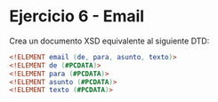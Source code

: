 # Ejercicio 6 - Email

Crea un documento XSD equivalente al siguiente DTD:

```dtd
<!ELEMENT email (de, para, asunto, texto)>
<!ELEMENT de (#PCDATA)>
<!ELEMENT para (#PCDATA)>
<!ELEMENT asunto (#PCDATA)>
<!ELEMENT texto (#PCDATA)>
```
